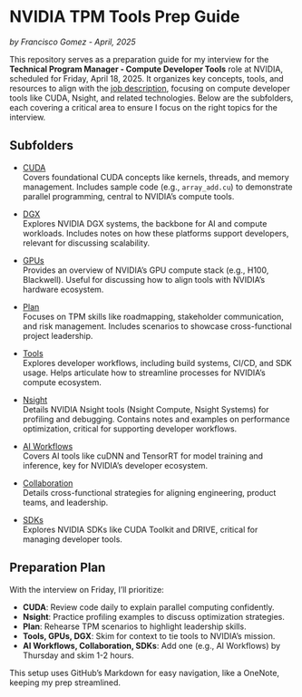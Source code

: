 # NVIDIA TPM Tools Prep Guide

*by Francisco Gomez - April, 2025*

This repository serves as a preparation guide for my interview for the **Technical Program Manager - Compute Developer Tools** role at NVIDIA, scheduled for Friday, April 18, 2025. It organizes key concepts, tools, and resources to align with the [job description](https://nvidia.wd5.myworkdayjobs.com/en-US/NVIDIAExternalCareerSite/job/Technical-Program-Manager---Compute-Developer-Tools_JR1995794-1), focusing on compute developer tools like CUDA, Nsight, and related technologies. Below are the subfolders, each covering a critical area to ensure I focus on the right topics for the interview.

## Subfolders

- [CUDA](./CUDA/README.md)  
  Covers foundational CUDA concepts like kernels, threads, and memory management. Includes sample code (e.g., `array_add.cu`) to demonstrate parallel programming, central to NVIDIA’s compute tools.

- [DGX](./DGX/README.md)  
  Explores NVIDIA DGX systems, the backbone for AI and compute workloads. Includes notes on how these platforms support developers, relevant for discussing scalability.

- [GPUs](./GPUs/README.md)  
  Provides an overview of NVIDIA’s GPU compute stack (e.g., H100, Blackwell). Useful for discussing how to align tools with NVIDIA’s hardware ecosystem.

- [Plan](./Plan/README.md)  
  Focuses on TPM skills like roadmapping, stakeholder communication, and risk management. Includes scenarios to showcase cross-functional project leadership.

- [Tools](./Tools/README.md)  
  Explores developer workflows, including build systems, CI/CD, and SDK usage. Helps articulate how to streamline processes for NVIDIA’s compute ecosystem.

- [Nsight](./Nsight/README.md)  
  Details NVIDIA Nsight tools (Nsight Compute, Nsight Systems) for profiling and debugging. Contains notes and examples on performance optimization, critical for supporting developer workflows.

- [AI Workflows](./AI_Workflows/README.md)  
  Covers AI tools like cuDNN and TensorRT for model training and inference, key for NVIDIA’s developer ecosystem.

- [Collaboration](./Collaboration/README.md)  
  Details cross-functional strategies for aligning engineering, product teams, and leadership.

- [SDKs](./SDKs/README.md)  
  Explores NVIDIA SDKs like CUDA Toolkit and DRIVE, critical for managing developer tools.

## Preparation Plan

With the interview on Friday, I’ll prioritize:
- **CUDA**: Review code daily to explain parallel computing confidently.
- **Nsight**: Practice profiling examples to discuss optimization strategies.
- **Plan**: Rehearse TPM scenarios to highlight leadership skills.
- **Tools, GPUs, DGX**: Skim for context to tie tools to NVIDIA’s mission.
- **AI Workflows, Collaboration, SDKs**: Add one (e.g., AI Workflows) by Thursday and skim 1-2 hours.

This setup uses GitHub’s Markdown for easy navigation, like a OneNote, keeping my prep streamlined.